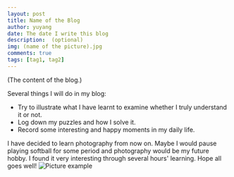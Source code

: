 ```yaml
---
layout: post
title: Name of the Blog
author: yuyang
date: The date I write this blog
description:  (optional)
img: (name of the picture).jpg
comments: true
tags: [tag1, tag2]
---
```

(The content of the blog.)

Several things I will do in my blog:
* Try to illustrate what I have learnt to examine whether I truly understand it or not.
* Log down my puzzles and how I solve it.
* Record some interesting and happy moments in my daily life.

I have decided to learn photography from now on. Maybe I would pause playing softball for some period and photography would be my future hobby. I found it very interesting through several hours' learning. Hope all goes well!
![Picture example]({{site.baseurl}}/assets/img/bulb.jpg)
